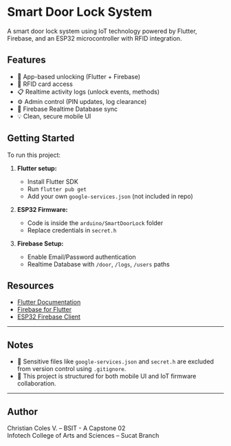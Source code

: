 # Smart Door Lock System

A smart door lock system using IoT technology powered by Flutter, Firebase, and an ESP32 microcontroller with RFID integration.

## Features

- 🔐 App-based unlocking (Flutter + Firebase)
- 🪪 RFID card access
- 📋 Realtime activity logs (unlock events, methods)
- ⚙️ Admin control (PIN updates, log clearance)
- 📡 Firebase Realtime Database sync
- 💡 Clean, secure mobile UI

## Getting Started

To run this project:

1. **Flutter setup:**
   - Install Flutter SDK
   - Run `flutter pub get`
   - Add your own `google-services.json` (not included in repo)

2. **ESP32 Firmware:**
   - Code is inside the `arduino/SmartDoorLock` folder
   - Replace credentials in `secret.h`

3. **Firebase Setup:**
   - Enable Email/Password authentication
   - Realtime Database with `/door`, `/logs`, `/users` paths

## Resources

- [Flutter Documentation](https://docs.flutter.dev/)
- [Firebase for Flutter](https://firebase.flutter.dev/)
- [ESP32 Firebase Client](https://github.com/mobizt/Firebase-ESP-Client)

---

## Notes

- 🚫 Sensitive files like `google-services.json` and `secret.h` are excluded from version control using `.gitignore`.
- 📁 This project is structured for both mobile UI and IoT firmware collaboration.

---

## Author

Christian Coles V. – BSIT - A Capstone 02  
Infotech College of Arts and Sciences – Sucat Branch
